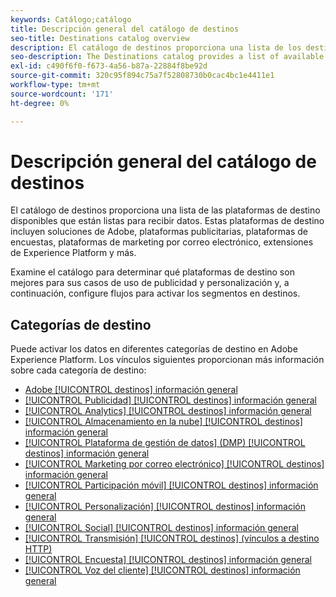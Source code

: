 ```yaml
---
keywords: Catálogo;catálogo
title: Descripción general del catálogo de destinos
seo-title: Destinations catalog overview
description: El catálogo de destinos proporciona una lista de los destinos disponibles que están listos para recibir datos. Estos destinos incluyen soluciones de Adobe, plataformas publicitarias, plataformas de encuestas, plataformas de marketing por correo electrónico y mucho más.
seo-description: The Destinations catalog provides a list of available destinations that are ready to receive data. These destinations include Adobe solutions, advertising platforms, survey platforms, email marketing platforms, and more.
exl-id: c490f6f0-f673-4a56-b87a-22884f8be92d
source-git-commit: 320c95f894c75a7f52808730b0cac4bc1e4411e1
workflow-type: tm+mt
source-wordcount: '171'
ht-degree: 0%

---
```


# Descripción general del catálogo de destinos

El catálogo de destinos proporciona una lista de las plataformas de destino disponibles que están listas para recibir datos. Estas plataformas de destino incluyen soluciones de Adobe, plataformas publicitarias, plataformas de encuestas, plataformas de marketing por correo electrónico, extensiones de Experience Platform y más.

Examine el catálogo para determinar qué plataformas de destino son mejores para sus casos de uso de publicidad y personalización y, a continuación, configure flujos para activar los segmentos en destinos.

## Categorías de destino

Puede activar los datos en diferentes categorías de destino en Adobe Experience Platform. Los vínculos siguientes proporcionan más información sobre cada categoría de destino:

- [Adobe [!UICONTROL destinos] información general](adobe/overview.md)
- [[!UICONTROL Publicidad] [!UICONTROL destinos] información general](advertising/overview.md)
- [[!UICONTROL Analytics] [!UICONTROL destinos] información general](analytics/overview.md)
- [[!UICONTROL Almacenamiento en la nube] [!UICONTROL destinos] información general](cloud-storage/overview.md)
- [[!UICONTROL Plataforma de gestión de datos] (DMP) [!UICONTROL destinos] información general](data-management/overview.md)
- [[!UICONTROL Marketing por correo electrónico] [!UICONTROL destinos] información general](email-marketing/overview.md)
- [[!UICONTROL Participación móvil] [!UICONTROL destinos] información general](mobile-engagement/overview.md)
- [[!UICONTROL Personalización] [!UICONTROL destinos] información general](personalization/overview.md)
- [[!UICONTROL Social] [!UICONTROL destinos] información general](social/overview.md)
- [[!UICONTROL Transmisión] [!UICONTROL destinos] (vínculos a destino HTTP)](streaming/http-destination.md)
- [[!UICONTROL Encuesta] [!UICONTROL destinos] información general](survey/overview.md)
- [[!UICONTROL Voz del cliente] [!UICONTROL destinos] información general](voice/overview.md)
